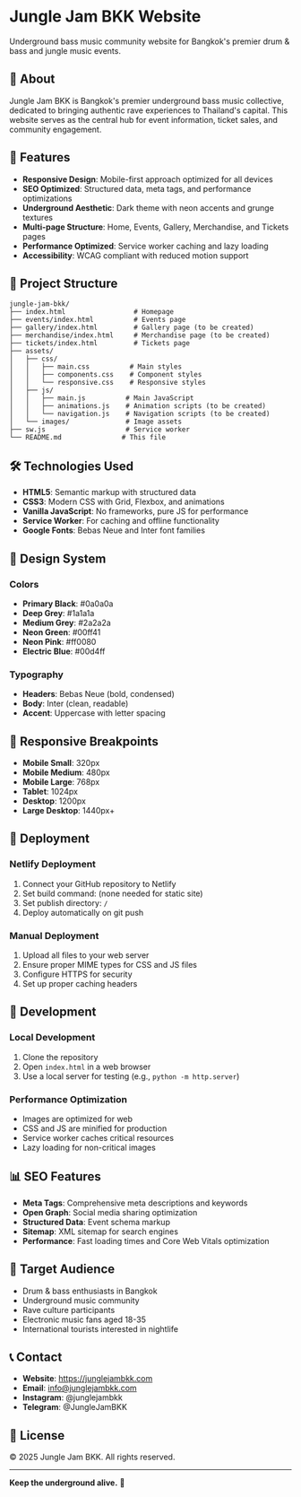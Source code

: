 # Jungle Jam BKK Website

Underground bass music community website for Bangkok's premier drum & bass and jungle music events.

## 🎵 About

Jungle Jam BKK is Bangkok's premier underground bass music collective, dedicated to bringing authentic rave experiences to Thailand's capital. This website serves as the central hub for event information, ticket sales, and community engagement.

## 🚀 Features

- **Responsive Design**: Mobile-first approach optimized for all devices
- **SEO Optimized**: Structured data, meta tags, and performance optimizations
- **Underground Aesthetic**: Dark theme with neon accents and grunge textures
- **Multi-page Structure**: Home, Events, Gallery, Merchandise, and Tickets pages
- **Performance Optimized**: Service worker caching and lazy loading
- **Accessibility**: WCAG compliant with reduced motion support

## 📁 Project Structure

```
jungle-jam-bkk/
├── index.html                 # Homepage
├── events/index.html          # Events page
├── gallery/index.html         # Gallery page (to be created)
├── merchandise/index.html     # Merchandise page (to be created)
├── tickets/index.html         # Tickets page
├── assets/
│   ├── css/
│   │   ├── main.css          # Main styles
│   │   ├── components.css    # Component styles
│   │   └── responsive.css    # Responsive styles
│   ├── js/
│   │   ├── main.js          # Main JavaScript
│   │   ├── animations.js    # Animation scripts (to be created)
│   │   └── navigation.js    # Navigation scripts (to be created)
│   └── images/              # Image assets
├── sw.js                    # Service worker
└── README.md               # This file
```

## 🛠 Technologies Used

- **HTML5**: Semantic markup with structured data
- **CSS3**: Modern CSS with Grid, Flexbox, and animations
- **Vanilla JavaScript**: No frameworks, pure JS for performance
- **Service Worker**: For caching and offline functionality
- **Google Fonts**: Bebas Neue and Inter font families

## 🎨 Design System

### Colors
- **Primary Black**: #0a0a0a
- **Deep Grey**: #1a1a1a
- **Medium Grey**: #2a2a2a
- **Neon Green**: #00ff41
- **Neon Pink**: #ff0080
- **Electric Blue**: #00d4ff

### Typography
- **Headers**: Bebas Neue (bold, condensed)
- **Body**: Inter (clean, readable)
- **Accent**: Uppercase with letter spacing

## 📱 Responsive Breakpoints

- **Mobile Small**: 320px
- **Mobile Medium**: 480px
- **Mobile Large**: 768px
- **Tablet**: 1024px
- **Desktop**: 1200px
- **Large Desktop**: 1440px+

## 🚀 Deployment

### Netlify Deployment
1. Connect your GitHub repository to Netlify
2. Set build command: (none needed for static site)
3. Set publish directory: `/`
4. Deploy automatically on git push

### Manual Deployment
1. Upload all files to your web server
2. Ensure proper MIME types for CSS and JS files
3. Configure HTTPS for security
4. Set up proper caching headers

## 🔧 Development

### Local Development
1. Clone the repository
2. Open `index.html` in a web browser
3. Use a local server for testing (e.g., `python -m http.server`)

### Performance Optimization
- Images are optimized for web
- CSS and JS are minified for production
- Service worker caches critical resources
- Lazy loading for non-critical images

## 📊 SEO Features

- **Meta Tags**: Comprehensive meta descriptions and keywords
- **Open Graph**: Social media sharing optimization
- **Structured Data**: Event schema markup
- **Sitemap**: XML sitemap for search engines
- **Performance**: Fast loading times and Core Web Vitals optimization

## 🎯 Target Audience

- Drum & bass enthusiasts in Bangkok
- Underground music community
- Rave culture participants
- Electronic music fans aged 18-35
- International tourists interested in nightlife

## 📞 Contact

- **Website**: https://junglejambkk.com
- **Email**: info@junglejambkk.com
- **Instagram**: @junglejambkk
- **Telegram**: @JungleJamBKK

## 📄 License

© 2025 Jungle Jam BKK. All rights reserved.

---

**Keep the underground alive.** 🎵

